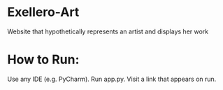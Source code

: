 # Exellero-Art
Website that hypothetically represents an artist and displays her work

# How to Run:
Use any IDE (e.g. PyCharm). 
Run app.py. 
Visit a link that appears on run.
